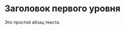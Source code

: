 <!DOCTYPE html>
<html>
<head>
  <title>Простая страница</title>
  <meta charset="utf-8">
</head>
<body>
  <h1>Заголовок первого уровня</h1>
  <p>Это простой абзац текста.</p>
</body>
</html>
